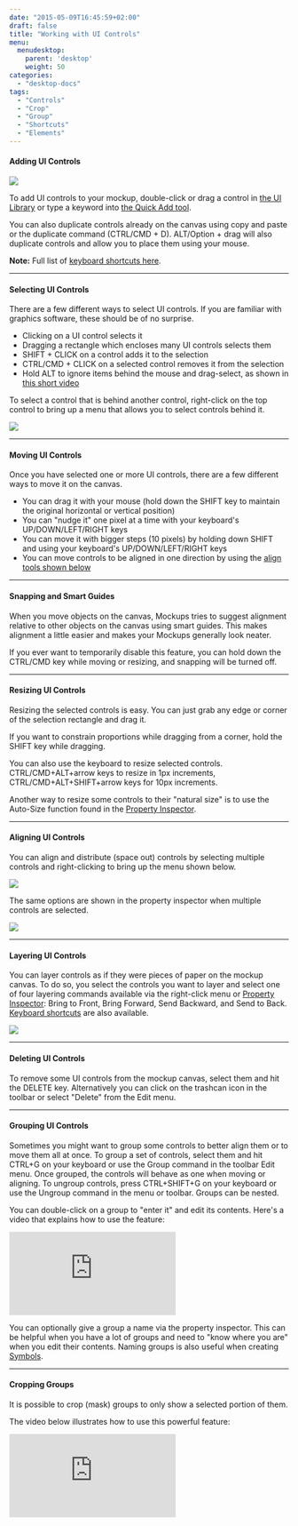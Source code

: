 ```yaml
---
date: "2015-05-09T16:45:59+02:00"
draft: false
title: "Working with UI Controls"
menu: 
  menudesktop:
    parent: 'desktop'
    weight: 50
categories:
  - "desktop-docs"
tags:
  - "Controls"
  - "Crop"
  - "Group"
  - "Shortcuts"
  - "Elements"
---
```


#### Adding UI Controls

![](http://media.balsamiq.com/img/support/docs/m4d/b3/uilibrary.png)

To add UI controls to your mockup, double-click or drag a control in [the UI Library](http://support.balsamiq.com/customer/portal/articles/109151#uilibrary) or type a keyword into [the Quick Add tool](http://support.balsamiq.com/customer/portal/articles/109151#quickadd).

You can also duplicate controls already on the canvas using copy and paste or the duplicate command (CTRL/CMD + D). ALT/Option + drag will also duplicate controls and allow you to place them using your mouse.

**Note:** Full list of [keyboard shortcuts here](http://support.balsamiq.com/customer/portal/articles/110445).

* * *

#### Selecting UI Controls

There are a few different ways to select UI controls. If you are familiar with graphics software, these should be of no surprise.

*   Clicking on a UI control selects it
*   Dragging a rectangle which encloses many UI controls selects them
*   SHIFT + CLICK on a control adds it to the selection
*   CTRL/CMD + CLICK on a selected control removes it from the selection
*   Hold ALT to ignore items behind the mouse and drag-select, as shown in [this short video](http://www.youtube.com/watch?v=JOpaRBbwqNg)

To select a control that is behind another control, right-click on the top control to bring up a menu that allows you to select controls behind it.

![](http://media.balsamiq.com/img/support/docs/m4d/b3/select_from_layers.png)

* * *

#### Moving UI Controls

Once you have selected one or more UI controls, there are a few different ways to move it on the canvas.

*   You can drag it with your mouse (hold down the SHIFT key to maintain the original horizontal or vertical position)
*   You can "nudge it" one pixel at a time with your keyboard's UP/DOWN/LEFT/RIGHT keys
*   You can move it with bigger steps (10 pixels) by holding down SHIFT and using your keyboard's UP/DOWN/LEFT/RIGHT keys
*   You can move controls to be aligned in one direction by using the [align tools shown below](#aligninguicontrols)

* * *

#### Snapping and Smart Guides

When you move objects on the canvas, Mockups tries to suggest alignment relative to other objects on the canvas using smart guides. This makes alignment a little easier and makes your Mockups generally look neater.

If you ever want to temporarily disable this feature, you can hold down the CTRL/CMD key while moving or resizing, and snapping will be turned off.

* * *

#### Resizing UI Controls

Resizing the selected controls is easy. You can just grab any edge or corner of the selection rectangle and drag it.

If you want to constrain proportions while dragging from a corner, hold the SHIFT key while dragging.

You can also use the keyboard to resize selected controls. CTRL/CMD+ALT+arrow keys to resize in 1px increments, CTRL/CMD+ALT+SHIFT+arrow keys for 10px increments.

Another way to resize some controls to their "natural size" is to use the Auto-Size function found in the [Property Inspector](http://support.balsamiq.com/customer/portal/articles/110114).

* * *

#### Aligning UI Controls

You can align and distribute (space out) controls by selecting multiple controls and right-clicking to bring up the menu shown below.

![](http://media.balsamiq.com/img/support/docs/m4d/b3/aligning-controls-contextmenu.png)

The same options are shown in the property inspector when multiple controls are selected.

![](http://media.balsamiq.com/img/support/docs/m4d/b3/aligning-controls-inspector.png)

* * *

#### Layering UI Controls

You can layer controls as if they were pieces of paper on the mockup canvas. To do so, you select the controls you want to layer and select one of four layering commands available via the right-click menu or [Property Inspector](http://support.balsamiq.com/customer/portal/articles/110114): Bring to Front, Bring Forward, Send Backward, and Send to Back. [Keyboard shortcuts](http://support.balsamiq.com/customer/portal/articles/110445) are also available.

![](http://media.balsamiq.com/img/support/docs/m4d/b3/layering-controls.png)

* * *

#### Deleting UI Controls

To remove some UI controls from the mockup canvas, select them and hit the DELETE key. Alternatively you can click on the trashcan icon in the toolbar or select "Delete" from the Edit menu.

* * *

#### Grouping UI Controls

Sometimes you might want to group some controls to better align them or to move them all at once. To group a set of controls, select them and hit CTRL+G on your keyboard or use the Group command in the toolbar Edit menu. Once grouped, the controls will behave as one when moving or aligning. To ungroup controls, press CTRL+SHIFT+G on your keyboard or use the Ungroup command in the menu or toolbar. Groups can be nested.

You can double-click on a group to "enter it" and edit its contents. Here's a video that explains how to use the feature:

<div class="video"><iframe allowfullscreen="" frameborder="0" src="http://www.youtube.com/embed/OgX27oUrkLY"></iframe></div>

You can optionally give a group a name via the property inspector. This can be helpful when you have a lot of groups and need to "know where you are" when you edit their contents. Naming groups is also useful when creating [Symbols](http://support.balsamiq.com/customer/portal/articles/110439).

* * *

#### Cropping Groups

It is possible to crop (mask) groups to only show a selected portion of them.

The video below illustrates how to use this powerful feature:

<div class="video"><iframe allowfullscreen="" frameborder="0" src="http://www.youtube.com/embed/GOnCNNHhfGc"></iframe></div>
